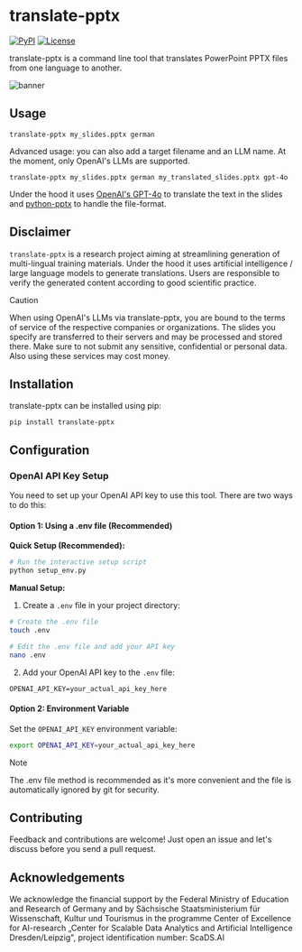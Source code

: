 # translate-pptx
[![PyPI](https://img.shields.io/pypi/v/translate-pptx.svg?color=green)](https://pypi.org/project/translate-pptx)
[![License](https://img.shields.io/pypi/l/translate-pptx.svg?color=green)](https://github.com/haesleinhuepf/translate-pptx/raw/main/LICENSE)

translate-pptx is a command line tool that translates PowerPoint PPTX files from one language to another.

![banner](https://github.com/haesleinhuepf/translate-pptx/raw/main/docs/images/banner.png)

## Usage

```
translate-pptx my_slides.pptx german
```

Advanced usage: you can also add a target filename and an LLM name. At the moment, only OpenAI's LLMs are supported. 

```
translate-pptx my_slides.pptx german my_translated_slides.pptx gpt-4o
```

Under the hood it uses [OpenAI's GPT-4o](https://openai.com/blog/openai-api) to translate the text in the slides and [python-pptx](https://github.com/scanny/python-pptx) to handle the file-format.

## Disclaimer

`translate-pptx` is a research project aiming at streamlining generation of multi-lingual training materials. Under the hood it uses
artificial intelligence / large language models to generate translations. 
Users are responsible to verify the generated content according to good scientific practice.

> [!CAUTION]
> When using OpenAI's LLMs via translate-pptx, you are bound to the terms of service 
> of the respective companies or organizations.
> The slides you specify are transferred to their servers and may be processed and stored there. 
> Make sure to not submit any sensitive, confidential or personal data. Also using these services may cost money.

## Installation

translate-pptx can be installed using pip:

```
pip install translate-pptx
```

## Configuration

### OpenAI API Key Setup

You need to set up your OpenAI API key to use this tool. There are two ways to do this:

#### Option 1: Using a .env file (Recommended)

**Quick Setup (Recommended):**
```bash
# Run the interactive setup script
python setup_env.py
```

**Manual Setup:**
1. Create a `.env` file in your project directory:
```bash
# Create the .env file
touch .env

# Edit the .env file and add your API key
nano .env
```

2. Add your OpenAI API key to the `.env` file:
```
OPENAI_API_KEY=your_actual_api_key_here
```

#### Option 2: Environment Variable

Set the `OPENAI_API_KEY` environment variable:

```bash
export OPENAI_API_KEY=your_actual_api_key_here
```

> [!NOTE]
> The .env file method is recommended as it's more convenient and the file is automatically ignored by git for security.

## Contributing

Feedback and contributions are welcome! Just open an issue and let's discuss before you send a pull request.

## Acknowledgements

We acknowledge the financial support by the Federal Ministry of Education and Research of Germany and by Sächsische Staatsministerium für Wissenschaft, Kultur und Tourismus in the programme Center of Excellence for AI-research „Center for Scalable Data Analytics and Artificial Intelligence Dresden/Leipzig", project identification number: ScaDS.AI
